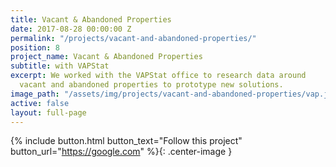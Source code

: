 ```yaml
---
title: Vacant & Abandoned Properties
date: 2017-08-28 00:00:00 Z
permalink: "/projects/vacant-and-abandoned-properties/"
position: 8
project_name: Vacant & Abandoned Properties
subtitle: with VAPStat
excerpt: We worked with the VAPStat office to research data around
  vacant and abandoned properties to prototype new solutions.
image_path: "/assets/img/projects/vacant-and-abandoned-properties/vap.jpg"
active: false
layout: full-page
---
```


{% include button.html button_text="Follow this project" button_url="https://google.com" %}{: .center-image }
